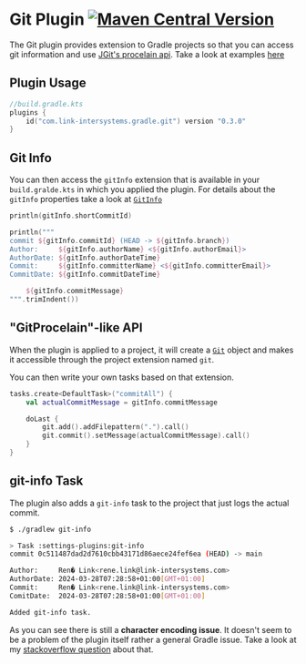 # Git Plugin [![Maven Central Version](https://img.shields.io/maven-central/v/com.link-intersystems.gradle.git/com.link-intersystems.gradle.git.gradle.plugin)](https://mvnrepository.com/artifact/com.link-intersystems.gradle.git)

The Git plugin provides extension to Gradle projects so that you can access git information
and use [JGit's procelain api](https://archive.eclipse.org/jgit/docs/jgit-3.2.0.201312181205-r/apidocs/org/eclipse/jgit/api/Git.html). Take a look at examples [here](https://github.com/centic9/jgit-cookbook/tree/master/src/main/java/org/dstadler/jgit/porcelain)

## Plugin Usage

```kotlin
//build.gradle.kts
plugins {
    id("com.link-intersystems.gradle.git") version "0.3.0"
}
```

## Git Info

You can then access the `gitInfo` extension that is available 
in your `build.gralde.kts` in which you applied the plugin. For details
about the `gitInfo` properties take a look at [`GitInfo`](src/main/java/com/link_intersystems/gradle/plugins/git/GitInfo.java) 

```kotlin
println(gitInfo.shortCommitId)

println("""
commit ${gitInfo.commitId} (HEAD -> ${gitInfo.branch})
Author:     ${gitInfo.authorName} <${gitInfo.authorEmail}>
AuthorDate: ${gitInfo.authorDateTime}
Commit:     ${gitInfo.committerName} <${gitInfo.committerEmail}>
CommitDate: ${gitInfo.commitDateTime}

    ${gitInfo.commitMessage}
""".trimIndent())
```

## "GitProcelain"-like API

When the plugin is applied to a project, it will create a [`Git`](https://archive.eclipse.org/jgit/docs/jgit-3.2.0.201312181205-r/apidocs/org/eclipse/jgit/api/Git.html) 
object and makes it accessible through the project extension named `git`.

You can then write your own tasks based on that extension.

```kotlin
tasks.create<DefaultTask>("commitAll") {
    val actualCommitMessage = gitInfo.commitMessage

    doLast {
        git.add().addFilepattern(".").call()
        git.commit().setMessage(actualCommitMessage).call()
    }
}
```

## git-info Task

The plugin also adds a `git-info` task to the project that just logs the actual
commit. 

```bash
$ ./gradlew git-info

> Task :settings-plugins:git-info
commit 0c511487dad2d7610cbb43171d86aece24fef6ea (HEAD) -> main

Author:     Ren� Link<rene.link@link-intersystems.com>
AuthorDate: 2024-03-28T07:28:58+01:00[GMT+01:00]
Commit:     Ren� Link<rene.link@link-intersystems.com>
ComitDate:  2024-03-28T07:28:58+01:00[GMT+01:00]

Added git-info task.
```

As you can see there is still a **character encoding issue**.
It doesn't seem to be a problem of the plugin itself rather a general
Gradle issue. Take a look at my 
[stackoverflow question](https://stackoverflow.com/questions/78119546/how-to-properly-set-build-gradle-kts-encoding) about that.
